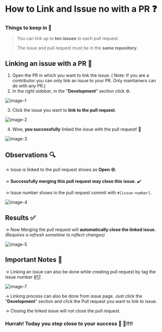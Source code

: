 # How to Link and Issue no with a PR ❓
### Things to keep in 🧠
> You can link up to **ten issues** to each pull request.

> The issue and pull request must be in the **same repository**.

## Linking an issue with a PR 🔗 
1. Open the PR in which you want to link the issue. ( Note: If you are a contributor you can only link an issue to your PR. Only maintainers can do with any PR.)
2. In the *right sidebar*, in the "**Development**" section click ⚙️.


![image-1](https://user-images.githubusercontent.com/57096457/175424944-f4e98c43-d3b6-497b-911c-45bf5d3eb574.png)

3. Click the issue you want to **link to the pull request**.


![image-2](https://user-images.githubusercontent.com/57096457/175425148-a4f241c6-e76e-46d7-a47c-a76fcd5b4674.png)

4. Wow, **you successfully** linked the issue with the pull request! 🎉


![image-3](https://user-images.githubusercontent.com/57096457/175425160-2863d43d-ace3-41e7-bd8f-8b6e59723b42.png)

## Observations 🔍
-> Issue is linked to the pull request shows as **Open** 🟢.

-> **Successfully merging this pull request may close this issue.** ✔️

-> Issue number shows in the pull request commit with `#[issue-number]`.

![image-4](https://user-images.githubusercontent.com/57096457/175428731-a243d51d-1930-40aa-90da-ba4e9e49114e.png)

## Results ✅

-> Now Merging the pull request will **automatically close the linked issue.** *(Requires a refresh sometime to reflect changes)*

![image-5](https://user-images.githubusercontent.com/57096457/175428515-7d02318f-eca1-4f2b-8536-f43835eb46c4.png)

## Important Notes 🚨

-> Linking an issue can also be done while creating pull request by tag the issue number [#17](https://github.com/Pradumnasaraf/open-source-with-pradumna/issues/17).

![image-7](https://user-images.githubusercontent.com/57096457/175431559-29cfec54-75b5-40ad-a4a5-75e545e9aaf8.png)

-> Linking process can also be done from issue page. Just click the "**Development**" section and click the Pull request you want to link to issue.

->  Closing the linked issue will not close the pull request.

### Hurrah! Today you step close to your success 🥳 🥳!!!!
